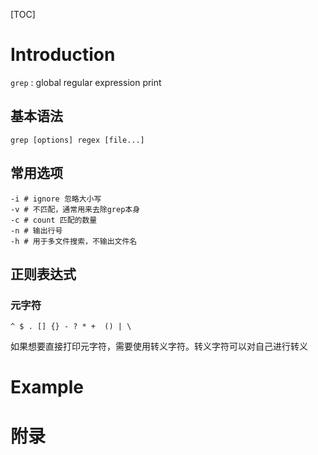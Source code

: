 [TOC]

# Introduction
`grep` : global regular expression print 

## 基本语法
```shell
grep [options] regex [file...]
```

## 常用选项
```shell
-i # ignore 忽略大小写
-v # 不匹配，通常用来去除grep本身
-c # count 匹配的数量
-n # 输出行号
-h # 用于多文件搜索，不输出文件名
```

## 正则表达式

### 元字符
```shell
^ $ . [] {} - ? * +  () | \
```
如果想要直接打印元字符，需要使用转义字符。转义字符可以对自己进行转义

# Example

# 附录

